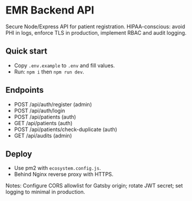 # EMR Backend API

Secure Node/Express API for patient registration. HIPAA-conscious: avoid PHI in logs, enforce TLS in production, implement RBAC and audit logging.

## Quick start

- Copy `.env.example` to `.env` and fill values.
- Run: `npm i` then `npm run dev`.

## Endpoints

- POST /api/auth/register (admin)
- POST /api/auth/login
- POST /api/patients (auth)
- GET /api/patients (auth)
- POST /api/patients/check-duplicate (auth)
- GET /api/audits (admin)

## Deploy

- Use pm2 with `ecosystem.config.js`.
- Behind Nginx reverse proxy with HTTPS.

Notes: Configure CORS allowlist for Gatsby origin; rotate JWT secret; set logging to minimal in production.